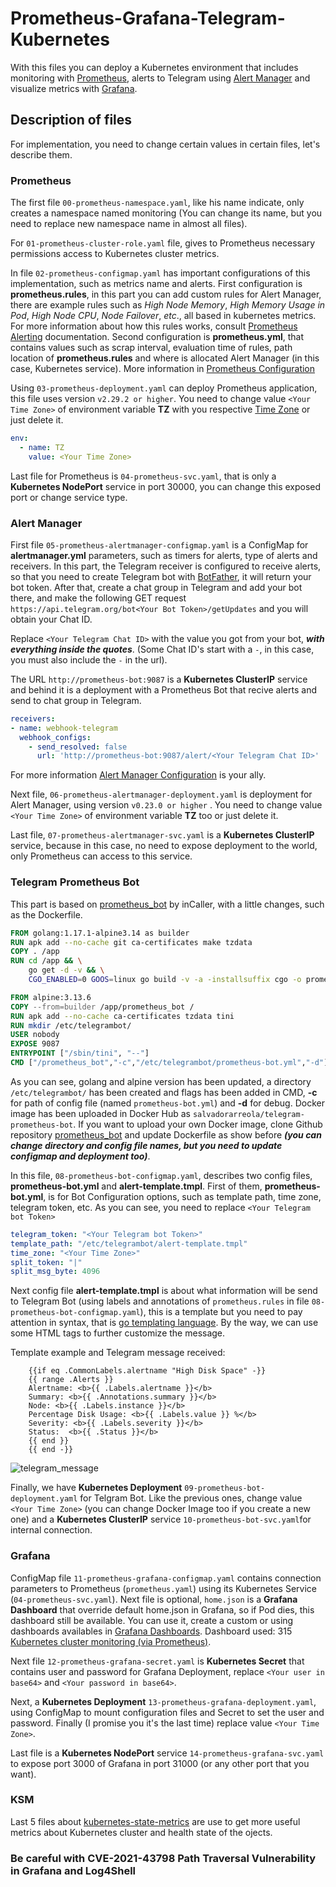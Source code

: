 # Prometheus-Grafana-Telegram-Kubernetes

With this files you can deploy a Kubernetes environment that includes monitoring with [Prometheus](https://github.com/prometheus/prometheus), alerts to Telegram using [Alert Manager](https://github.com/prometheus/alertmanager) and visualize metrics with [Grafana](https://github.com/grafana/grafana).

## Description of files

For implementation, you need to change certain values in certain files, let's describe them.

### Prometheus

The first file ```00-prometheus-namespace.yaml```, like his name indicate, only creates a namespace named monitoring (You can change its name, but you need to replace new namespace name in almost all files).

For ```01-prometheus-cluster-role.yaml``` file, gives to Prometheus necessary permissions access to Kubernetes cluster metrics.

In file ```02-prometheus-configmap.yaml``` has important configurations of this implementation, such as metrics name and alerts. First configuration is   __prometheus.rules__, in this part you can add custom rules for Alert Manager, there are example rules such as _High Node Memory_, _High Memory Usage in Pod_, _High Node CPU_, _Node Failover_, _etc_., all based in kubernetes metrics. For more information about how this rules works, consult [Prometheus Alerting](https://prometheus.io/docs/prometheus/latest/configuration/alerting_rules/) documentation. Second configuration is __prometheus.yml__, that contains values such as scrap interval, evaluation time of rules, path location of __prometheus.rules__ and where is allocated Alert Manager (in this case, Kubernetes service). More information in [Prometheus Configuration](https://prometheus.io/docs/prometheus/latest/configuration/configuration/)

Using ```03-prometheus-deployment.yaml``` can deploy Prometheus application, this file uses version ```v2.29.2 or higher```. You need to change value ```<Your Time Zone>``` of environment variable __TZ__ with you respective [Time Zone](https://en.wikipedia.org/wiki/List_of_tz_database_time_zones) or just delete it.

```yml
env:
  - name: TZ
    value: <Your Time Zone>
```
Last file for Prometheus is ```04-prometheus-svc.yaml```, that is only a __Kubernetes NodePort__ service in port 30000, you can change this exposed port or change service type.

### Alert Manager

First file ```05-prometheus-alertmanager-configmap.yaml``` is a ConfigMap for __alertmanager.yml__ parameters, such as timers for alerts, type of alerts and receivers. In this part, the Telegram receiver is configured to receive alerts, so that you need to create Telegram bot with [BotFather](https://t.me/BotFather), it will return your bot token. After that, create a chat group in Telegram and add your bot there, and make the following GET request ```https://api.telegram.org/bot<Your Bot Token>/getUpdates``` and you will obtain your Chat ID.

Replace ```<Your Telegram Chat ID>``` with the value you got from your bot, _**with everything inside the quotes**_. (Some Chat ID's start with a ```-```, in this case, you must also include the ```-``` in the url).

The URL ```http://prometheus-bot:9087``` is a __Kubernetes ClusterIP__ service and behind it is a deployment with a Prometheus Bot that recive alerts and send to chat group in Telegram.

```yml
receivers:
- name: webhook-telegram
  webhook_configs:
    - send_resolved: false
      url: 'http://prometheus-bot:9087/alert/<Your Telegram Chat ID>'
```

For more information [Alert Manager Configuration](https://prometheus.io/docs/alerting/latest/configuration/) is your ally.

Next file, ```06-prometheus-alertmanager-deployment.yaml``` is deployment for Alert Manager, using version ```v0.23.0 or higher``` . You need to change value ```<Your Time Zone>``` of environment variable __TZ__ too or just delete it.

Last file, ```07-prometheus-alertmanager-svc.yaml``` is a __Kubernetes ClusterIP__ service, because in this case, no need to expose deployment to the world, only Prometheus can access to this service.

### Telegram Prometheus Bot

This part is based on [prometheus_bot](https://github.com/inCaller/prometheus_bot) by inCaller, with a little changes, such as the Dockerfile. 

```Dockerfile
FROM golang:1.17.1-alpine3.14 as builder
RUN apk add --no-cache git ca-certificates make tzdata
COPY . /app
RUN cd /app && \
    go get -d -v && \
    CGO_ENABLED=0 GOOS=linux go build -v -a -installsuffix cgo -o prometheus_bot

FROM alpine:3.13.6
COPY --from=builder /app/prometheus_bot /
RUN apk add --no-cache ca-certificates tzdata tini
RUN mkdir /etc/telegrambot/
USER nobody
EXPOSE 9087
ENTRYPOINT ["/sbin/tini", "--"]
CMD ["/prometheus_bot","-c","/etc/telegrambot/prometheus-bot.yml","-d"]
```
As you can see, golang and alpine version has been updated, a directory ```/etc/telegrambot/``` has been created and flags has been added in CMD, __-c__ for path of config file (named ```prometheus-bot.yml```) and __-d__ for debug. Docker image has been uploaded in Docker Hub as ```salvadorarreola/telegram-prometheus-bot```. If you want to upload your own Docker image, clone Github repository [prometheus_bot](https://github.com/inCaller/prometheus_bot) and update Dockerfile as show before __*(you can change directory and config file names, but you need to update configmap and deployment too)*__.

In this file, ```08-prometheus-bot-configmap.yaml```, describes two config files, __prometheus-bot.yml__ and __alert-template.tmpl__. First of them, __prometheus-bot.yml__, is for Bot Configuration options, such as template path, time zone, telegram token, etc. As you can see, you need to replace ```<Your Telegram bot Token>```

```yml
telegram_token: "<Your Telegram bot Token>"
template_path: "/etc/telegrambot/alert-template.tmpl"
time_zone: "<Your Time Zone>"
split_token: "|"
split_msg_byte: 4096
```
Next config file __alert-template.tmpl__ is about what information will be send to Telegram Bot (using labels and annotations of ```prometheus.rules``` in file ```08-prometheus-bot-configmap.yaml```), this is a template but you need to pay attention in syntax, that is [go templating language](https://pkg.go.dev/text/template). By the way, we can use some HTML tags to further customize the message.

Template example and Telegram message received:

```
    {{if eq .CommonLabels.alertname "High Disk Space" -}}
    {{ range .Alerts }}
    Alertname: <b>{{ .Labels.alertname }}</b>
    Summary: <b>{{ .Annotations.summary }}</b>
    Node: <b>{{ .Labels.instance }}</b>
    Percentage Disk Usage: <b>{{ .Labels.value }} %</b>
    Severity: <b>{{ .Labels.severity }}</b>
    Status:  <b>{{ .Status }}</b>
    {{ end }}
    {{ end -}}
```
![telegram_message](https://user-images.githubusercontent.com/68822231/149646664-855dcef8-910c-4be9-af71-a2aa91618804.png)

Finally, we have __Kubernetes Deployment__ ```09-prometheus-bot-deployment.yaml``` for Telgram Bot. Like the previous ones, change value ```<Your Time Zone>``` (you can change Docker Image too if you create a new one) and a __Kubernetes ClusterIP__ service ```10-prometheus-bot-svc.yaml```for internal connection.

### Grafana

ConfigMap file ```11-prometheus-grafana-configmap.yaml``` contains connection parameters to Prometheus (```prometheus.yaml```) using its Kubernetes Service (```04-prometheus-svc.yaml```). Next file is optional, ```home.json``` is a __Grafana Dashboard__ that override default home.json in Grafana, so if Pod dies, this dashboard still be available. You can use it, create a custom or using dashboards availables in [Grafana Dashboards](https://grafana.com/grafana/dashboards/). Dashboard used: 315 [Kubernetes cluster monitoring (via Prometheus)](https://grafana.com/grafana/dashboards/315).

Next file ```12-prometheus-grafana-secret.yaml``` is __Kubernetes Secret__ that contains user and password for Grafana Deployment, replace ```<Your user in base64>``` and ```<Your password in base64>```.

Next, a __Kubernetes Deployment__ ```13-prometheus-grafana-deployment.yaml```, using ConfigMap to mount configuration files and Secret to set the user and password. Finally (I promise you it's the last time) replace value ```<Your Time Zone>```.

Last file is a __Kubernetes NodePort__ service ```14-prometheus-grafana-svc.yaml``` to expose port 3000 of Grafana in port 31000 (or any other port that you want).

### KSM

Last 5 files about [kubernetes-state-metrics](https://github.com/kubernetes/kube-state-metrics) are use to get more useful metrics about Kubernetes cluster and health state of the ojects.

### Be careful with CVE-2021-43798 Path Traversal Vulnerability in Grafana and Log4Shell


